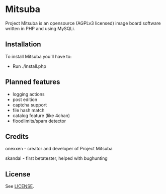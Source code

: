 Mitsuba
=======

Project Mitsuba is an opensource (AGPLv3 licensed) image board software written in PHP and using MySQLi.

Installation
------------

To install Mitsuba you'll have to:
* Run ./install.php

Planned features
----------------

* logging actions
* post edition
* captcha support
* file hash match
* catalog feature (like 4chan)
* floodlimits/spam detector

Credits
-------
onexxen - creator and developer of Project Mitsuba

skandal - first betatester, helped with bughunting

License
--------
See [LICENSE](https://github.com/MitsubaBBS/Mitsuba/blob/master/LICENSE).
